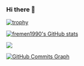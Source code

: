 ### Hi there 👋

<!--
**marcinkorbec/marcinkorbec** is a ✨ _special_ ✨ repository because its `README.md` (this file) appears on your GitHub profile.
JavaScript Maszynopis HTML5 Reagować NastępnyJs CSS3 TailwindCSS Bootstrap Materiałowy interfejs użytkownika Redux NodeJS Wyrazić NestJS MongoDB MySQL 
Here are some ideas to get you started:

- 🔭 I’m currently working on ...
- 🌱 I’m currently learning ...
- 👯 I’m looking to collaborate on ...
- 🤔 I’m looking for help with ...
- 💬 Ask me about ...
- 📫 How to reach me: ...
- 😄 Pronouns: ...
- ⚡ Fun fact: ...
-->

[![trophy](https://github-profile-trophy.vercel.app/?username=marcinkorbec&title=MultiLanguage,Commits,Repositories&theme=onedark)](https://github.com/ryo-ma/github-profile-trophy)

<a href="http://www.github.com/marcinkorbec"><img src="https://github-readme-stats.vercel.app/api?username=fremen1990&show_icons=true&hide=&count_private=true&title_color=0891b2&text_color=ffffff&icon_color=0891b2&bg_color=1c1917&hide_border=true&show_icons=true" alt="fremen1990's GitHub stats" /></a>

<a href="http://www.github.com/marcinkorbec"><img src="https://github-readme-streak-stats.herokuapp.com/?user=fremen1990&stroke=ffffff&background=1c1917&ring=0891b2&fire=0891b2&currStreakNum=ffffff&currStreakLabel=0891b2&sideNums=ffffff&sideLabels=ffffff&dates=ffffff&hide_border=true" /></a>

<a href="http://www.github.com/marcinkorbec"><img src="https://github-readme-activity-graph.cyclic.app/graph?username=fremen1990&bg_color=1c1917&color=ffffff&line=0891b2&point=ffffff&area_color=1c1917&area=true&hide_border=true&custom_title=GitHub%20Commits%20Graph" alt="GitHub Commits Graph" /></a>

